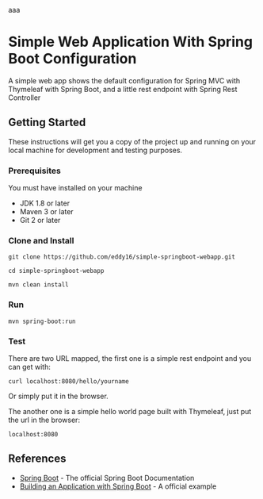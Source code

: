 aaa
# Simple Web Application With Spring Boot Configuration

A simple web app shows the default configuration for Spring MVC with Thymeleaf with Spring Boot, and a little rest endpoint with Spring Rest Controller

## Getting Started

These instructions will get you a copy of the project up and running on your local machine for development and testing purposes.

### Prerequisites

You must have installed on your machine

- JDK 1.8 or later
- Maven 3 or later
- Git 2 or later

### Clone and Install

```
git clone https://github.com/eddy16/simple-springboot-webapp.git

cd simple-springboot-webapp

mvn clean install
```

### Run

```
mvn spring-boot:run
```

### Test
There are two URL mapped, the first one is a simple rest endpoint and you can get with:
```
curl localhost:8080/hello/yourname
```
Or simply put it in the browser.

The another one is a simple hello world page built with Thymeleaf, just put the url in the browser:
```
localhost:8080
```



## References

* [Spring Boot](http://docs.spring.io/spring-boot/docs/current/reference/htmlsingle/) - The official Spring Boot Documentation
* [Building an Application with Spring Boot](https://spring.io/guides/gs/spring-boot/) - A official example 
